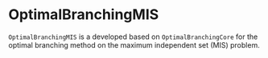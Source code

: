 # OptimalBranchingMIS

`OptimalBranchingMIS` is a developed based on `OptimalBranchingCore` for the optimal branching method on the maximum independent set (MIS) problem.